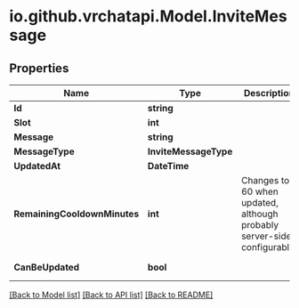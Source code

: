 
# io.github.vrchatapi.Model.InviteMessage

## Properties

Name | Type | Description | Notes
------------ | ------------- | ------------- | -------------
**Id** | **string** |  | 
**Slot** | **int** |  | 
**Message** | **string** |  | 
**MessageType** | **InviteMessageType** |  | 
**UpdatedAt** | **DateTime** |  | 
**RemainingCooldownMinutes** | **int** | Changes to 60 when updated, although probably server-side configurable. | [default to 0]
**CanBeUpdated** | **bool** |  | [default to true]

[[Back to Model list]](../README.md#documentation-for-models)
[[Back to API list]](../README.md#documentation-for-api-endpoints)
[[Back to README]](../README.md)

